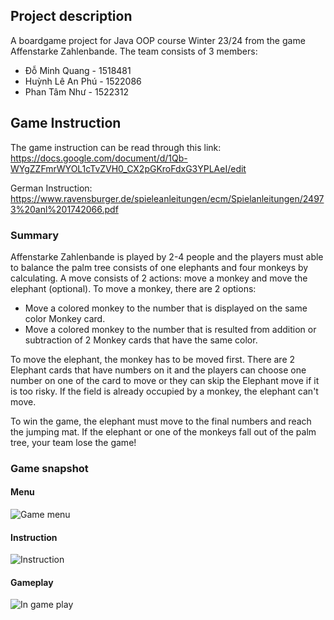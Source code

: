## Project description
A boardgame project for Java OOP course Winter 23/24 from the game Affenstarke Zahlenbande. The team consists of 3 members:
- Đỗ Minh Quang - 1518481
- Huỳnh Lê An Phú - 1522086
- Phan Tâm Như - 1522312

## Game Instruction
The game instruction can be read through this link:
https://docs.google.com/document/d/1Qb-WYgZZFmrWYOL1cTvZVH0_CX2pGKroFdxG3YPLAeI/edit

German Instruction:
https://www.ravensburger.de/spieleanleitungen/ecm/Spielanleitungen/24973%20anl%201742066.pdf

### Summary
Affenstarke Zahlenbande is played by 2-4 people and the players must able to balance the palm tree consists of one elephants and four monkeys by calculating. A move consists of 2 actions: move a monkey and move the elephant (optional). 
To move a monkey, there are 2 options: 
+ Move a colored monkey to the number that is displayed on the same color Monkey card.
+ Move a colored monkey to the number that is resulted from addition or subtraction of 2 Monkey cards that have the same color.

To move the elephant, the monkey has to be moved first. There are 2 Elephant cards that have numbers on it and the players can choose one number on one of the card to move or they can skip the Elephant move if it is too risky. 
If the field is already occupied by a monkey, the elephant can't move.

To win the game, the elephant must move to the final numbers and reach the jumping mat. If the elephant or one of the monkeys fall out of the palm tree, your team lose the game!
### Game snapshot
#### Menu
![Game menu](https://github.com/minWang916/Affenstarken-Zahlen-Bande/assets/116493016/a68bde43-2833-4086-8f40-cd91c6baf394)
#### Instruction
![Instruction](https://github.com/minWang916/Affenstarken-Zahlen-Bande/assets/116493016/1a559083-f0f4-439c-b5f2-b0d940f946a0)
#### Gameplay
![In game play](https://github.com/minWang916/Affenstarken-Zahlen-Bande/assets/116493016/f3ace96d-62e7-41bd-a859-243386a23441)
